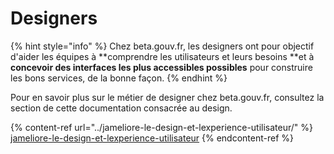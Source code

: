 # Designers

{% hint style="info" %}
Chez beta.gouv.fr, les designers ont pour objectif d'aider les équipes à **comprendre les utilisateurs et leurs besoins **et à **concevoir des interfaces les plus accessibles possibles** pour construire les bons services, de la bonne façon.
{% endhint %}

Pour en savoir plus sur le métier de designer chez beta.gouv.fr, consultez la section de cette documentation consacrée au design.

{% content-ref url="../jameliore-le-design-et-lexperience-utilisateur/" %}
[jameliore-le-design-et-lexperience-utilisateur](../jameliore-le-design-et-lexperience-utilisateur/)
{% endcontent-ref %}



